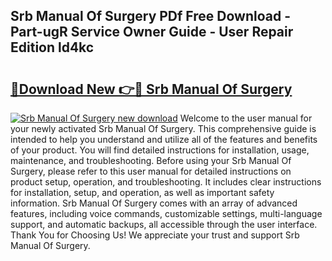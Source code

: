 ## Srb Manual Of Surgery PDf Free Download - Part-ugR Service Owner Guide - User Repair Edition ld4kc

# <h2><a href="http://cf2203.oget.top/?id=Srb+Manual+Of+Surgery">🔗Download New 👉🔴 Srb Manual Of Surgery</a></h2>

[![Srb Manual Of Surgery new download](https://i.imgur.com/5g1atiW.png)](http://cf2203.oget.top/?id=Srb+Manual+Of+Surgery)
Welcome to the user manual for your newly activated Srb Manual Of Surgery. This comprehensive guide is intended to help you understand and utilize all of the features and benefits of your product. You will find detailed instructions for installation, usage, maintenance, and troubleshooting. Before using your Srb Manual Of Surgery, please refer to this user manual for detailed instructions on product setup, operation, and troubleshooting. It includes clear instructions for installation, setup, and operation, as well as important safety information. Srb Manual Of Surgery comes with an array of advanced features, including voice commands, customizable settings, multi-language support, and automatic backups, all accessible through the user interface. Thank You for Choosing Us! We appreciate your trust and support Srb Manual Of Surgery.
